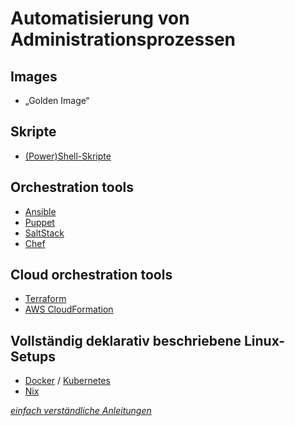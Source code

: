 # Automatisierung von Administrationsprozessen

## Images

* „Golden Image“

## Skripte

* [(Power)Shell-Skripte](https://johannesloetzsch.github.io/linux-praktikum/bash.html)

## Orchestration tools

* [Ansible](https://docs.ansible.com/)
* [Puppet](https://www.puppet.com/)
* [SaltStack](https://docs.saltproject.io/en/getstarted/)
* [Chef](https://www.chef.io/)

## Cloud orchestration tools

* [Terraform](https://www.terraform.io/)
* [AWS CloudFormation](https://aws.amazon.com/cloudformation/)

## Vollständig deklarativ beschriebene Linux-Setups

* [Docker](https://www.docker.com/) / [Kubernetes](https://kubernetes.io/de/)
* [Nix](https://nixos.org/)

*[einfach verständliche Anleitungen](https://github.com/AntonyCanut/AntonyCanut/tree/main/English%20Version/For%20Teenagers)*
